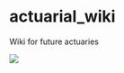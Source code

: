 # actuarial_wiki
Wiki for future actuaries


<img src="https://render.githubusercontent.com/render/math?math=\large e^{i \pi} = -1">




